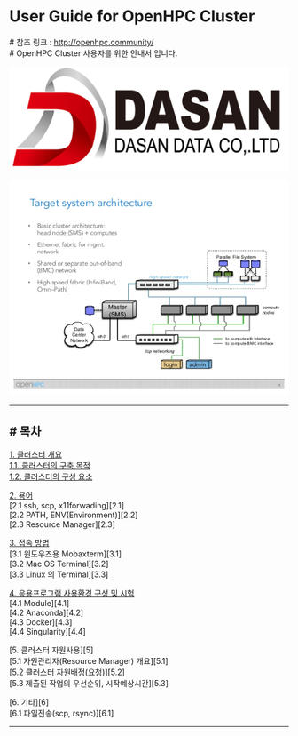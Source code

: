 # User Guide for OpenHPC Cluster
\# 참조 링크 : http://openhpc.community/  
\# OpenHPC Cluster 사용자를 위한 안내서 입니다.

![Dasandata Logo](https://github.com/dasandata/Open_HPC/blob/master/Document/User%20Guide/dasandata_logo.png)  

![Cluster Architecture](https://github.com/dasandata/Open_HPC/blob/master/Document/User%20Guide/openhpc-project-overview-and-updates-8-638.jpg)  

***
## # 목차

[1.   클러스터 개요][1]  
[1.1. 클러스터의 구축 목적][1.1]  
[1.2. 클러스터의 구성 요소][1.2]  

[2.   용어][2]  
[2.1  ssh, scp, x11forwading][2.1]  
[2.2  PATH, ENV(Environment)][2.2]  
[2.3  Resource Manager][2.3]  

[3.   접속 방법][3]  
[3.1  윈도우즈용 Mobaxterm][3.1]  
[3.2  Mac OS Terminal][3.2]  
[3.3  Linux 의 Terminal][3.3]  

[4.   응용프로그램 사용환경 구성 및 시험][4]  
[4.1  Module][4.1]  
[4.2  Anaconda][4.2]  
[4.3  Docker][4.3]  
[4.4  Singularity][4.4]  

[5.   클러스터 자원사용][5]  
[5.1  자원관리자(Resource Manager) 개요][5.1]  
[5.2  클러스터 자원배정(요청)][5.2]  
[5.3  제출된 작업의 우선순위, 시작예상시간][5.3]  

[6.   기타][6]  
[6.1  파일전송(scp, rsync)][6.1]  




[1]: https://github.com/dasandata/Open_HPC/blob/master/Operation%20Guide%20for%20OpenHPC%20Cluster/ADD%20Account.md

[1.1]: http://google.com
[1.2]: http://naver.com


[2]: https://github.com/dasandata/Open_HPC/blob/master/Operation%20Guide%20for%20OpenHPC%20Cluster/Install%20application%20on%20Cluster.md

[3]: https://github.com/dasandata/Open_HPC/blob/master/Operation%20Guide%20for%20OpenHPC%20Cluster/Add%20NFS%20Mount%20on%20nodes.md

[4]: https://github.com/dasandata/Open_HPC/blob/master/Operation%20Guide%20for%20OpenHPC%20Cluster/Add%20Python3%20Module%20on%20OpenHPC.md

***
